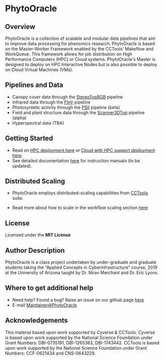 # PhytoOracle

## Overview

PhytoOracle is a collection of scalable and modular data pipelines that aim to improve data processing for phenomics research. PhytoOracle is based on the Master-Worker Framework enabled by the CCTools’ Makeflow and WorkQueue. This framework allows for job distribution on High Performance Computers (HPC) or Cloud systems. PhytoOracle's Master is designed to deploy on HPC Interactive Nodes but is also possible to deploy on Cloud Virtual Machines (VMs). 

## Pipelines and Data

+ Canopy cover data through the [StereoTopRGB](https://github.com/uacic/PhytoOracle/tree/alpha/stereoTopRGB) pipeline
+ Infrared data through the [FlirIr](https://github.com/uacic/PhytoOracle/tree/alpha/FlirIr) pipeline
+ Photosyntetic activity through the [PSII](https://github.com/uacic/PhytoOracle/tree/alpha/psII) pipeline (beta)
+ Field and plant structure data through the [Scanner3DTop](https://github.com/uacic/PhytoOracle/tree/alpha/scanner3DTop) pipeline (alpha)
+ Hyperspectral data (TBA)

## Getting Started

+ Read on [HPC deployment here](https://github.com/uacic/PhytoOracle/blob/alpha/HPC_Install.md) or [Cloud with HPC support deployment here](https://github.com/uacic/PhytoOracle/blob/alpha/CloudHPC_installation.md). 
+ See detailed documentation [here](https://phytooracle.readthedocs.io/en/latest/contents.html) for instruction manuals (to be updated).

## Distributed Scaling

- PhytoOracle employs distributed-scaling capabilities from [CCTools](https://cctools.readthedocs.io/en/latest/) suite. 

- Read more about how to scale in the workflow scaling section [here](https://phytooracle.readthedocs.io/en/latest/workflows.html)

## License 

Licensed under the **MIT License**

## Author Description

PhytoOracle is a class project undertaken by under-graduate and graduate students taking the “Applied Concepts in Cyberinfrastructure” course, 2019 at the University of Arizona taught by Dr. Nirav Merchant and Dr. Eric Lyons.

## Where to get additional help

+ Need help? Found a bug? Raise an issue on our github page [here](https://github.com/uacic/PhytoOracle/issues)
+ E-mail [Maintainer@PhytoOracle](sateeshp@email.arizona.edu)

## Acknowledgements

This material based upon work supported by Cyverse & CCTools. Cyverse is based upon work supported by the National Science Foundation under Grant Numbers: DBI-0735191, DBI-1265383, DBI-1743442. CCTools is based upon work supported by the National Science Foundation under Grant Numbers: CCF-0621434 and CNS-0643229.

